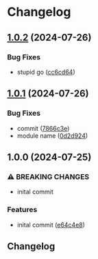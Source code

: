 # Changelog

## [1.0.2](https://github.com/VU-ASE/roverrtc/compare/v1.0.1...v1.0.2) (2024-07-26)


### Bug Fixes

* stupid go ([cc6cd64](https://github.com/VU-ASE/roverrtc/commit/cc6cd64d52d5c146e9c096d341971c3246631451))

## [1.0.1](https://github.com/VU-ASE/roverrtc/compare/v1.0.0...v1.0.1) (2024-07-26)


### Bug Fixes

* commit ([7866c3e](https://github.com/VU-ASE/roverrtc/commit/7866c3ec4405098c8db051297b07305f81103325))
* module name ([0d2d924](https://github.com/VU-ASE/roverrtc/commit/0d2d92460866b13ecd94d73dcaf7e84d5b8b547a))

## 1.0.0 (2024-07-25)


### ⚠ BREAKING CHANGES

* inital commit

### Features

* inital commit ([e64c4e8](https://github.com/VU-ASE/roverrtc/commit/e64c4e8d9af4319dc611fbac8cffd2c0612de5ce))

## Changelog
